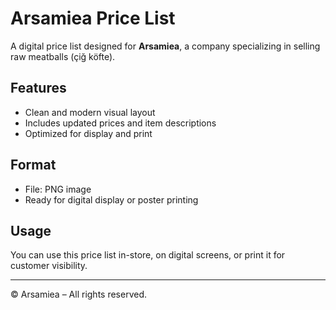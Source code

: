# Arsamiea Price List

A digital price list designed for **Arsamiea**, a company specializing in selling raw meatballs (çiğ köfte).

## Features
- Clean and modern visual layout  
- Includes updated prices and item descriptions  
- Optimized for display and print

## Format
- File: PNG image  
- Ready for digital display or poster printing

## Usage
You can use this price list in-store, on digital screens, or print it for customer visibility.

---

© Arsamiea – All rights reserved.

